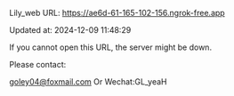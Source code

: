 Lily_web URL: https://ae6d-61-165-102-156.ngrok-free.app

Updated at: 2024-12-09 11:48:29

If you cannot open this URL, the server might be down.

Please contact: 

goley04@foxmail.com Or Wechat:GL_yeaH
